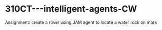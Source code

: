 # 310CT---intelligent-agents-CW
Assignment: create a rover using JAM agent to locate a water rock on mars
